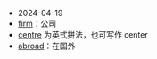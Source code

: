 - 2024-04-19
- [firm](https://www.wordreference.com/enzh/firm)：公司
- [centre](https://www.wordreference.com/enzh/centre) 为英式拼法，也可写作 center
- [abroad](https://www.wordreference.com/enzh/abroad)：在国外